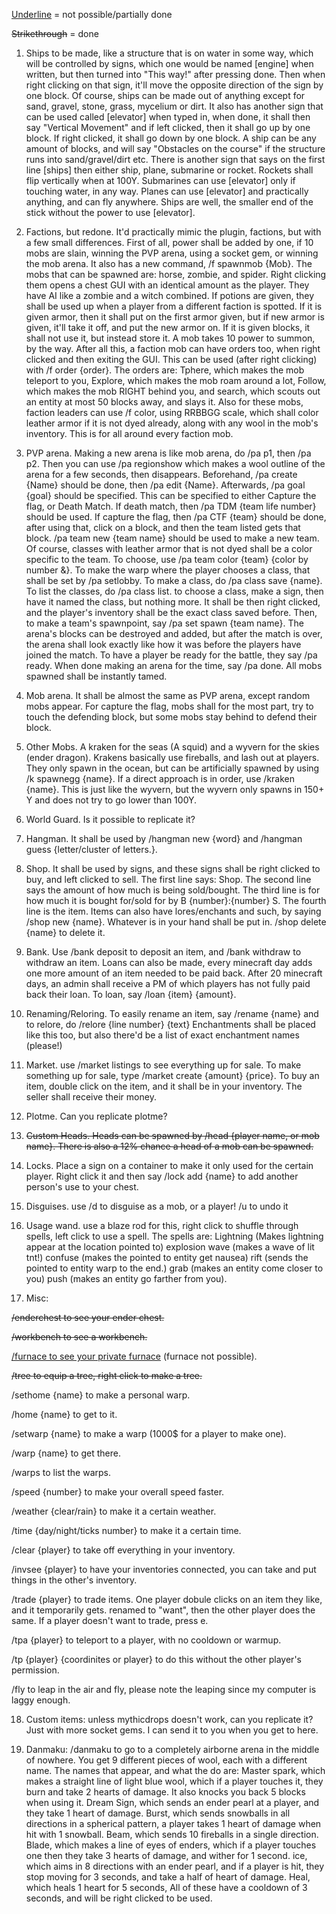 <ins>Underline</ins> = not possible/partially done

<del>Strikethrough</del> = done

1. Ships to be made, like a structure that is on water in some way, which will be controlled by signs, which one would be named [engine] when written, but then turned into "This way!" after pressing done. Then when right clicking on that sign, it'll move the opposite direction of the sign by one block. Of course, ships can be made out of anything except for sand, gravel, stone, grass, mycelium or dirt. It also has another sign that can be used called [elevator] when typed in, when done, it shall then say "Vertical Movement" and if left clicked, then it shall go up by one block. If right clicked, it shall go down by one block. A ship can be any amount of blocks, and will say "Obstacles on the course" if the structure runs into sand/gravel/dirt etc. There is another sign that says on the first line [ships] then either ship, plane, submarine or rocket. Rockets shall flip vertically when at 100Y. Submarines can use [elevator] only if touching water, in any way. Planes can use [elevator] and practically anything, and can fly anywhere. Ships are well, the smaller end of the stick without the power to use [elevator]. 

2. Factions, but redone. It'd practically mimic the plugin, factions, but with a few small differences. First of all, power shall be added by one, if 10 mobs are slain, winning the PVP arena, using a socket gem, or winning the mob arena. It also has a new command, /f spawnmob {Mob}. The mobs that can be spawned are: horse, zombie, and spider. Right clicking them opens a chest GUI with an identical amount as the player. They have AI like a zombie and a witch combined. If potions are given, they shall be used up when a player from a different faction is spotted. If it is given armor, then it shall put on the first armor given, but if new armor is given, it'll take it off, and put the new armor on. If it is given blocks, it shall not use it, but instead store it. A mob takes 10 power to summon, by the way. After all this, a faction mob can have orders too, when right clicked and then exiting the GUI. This can be used (after right clicking) with /f order {order}. The orders are: Tphere, which makes the mob teleport to you, Explore, which makes the mob roam around a lot, Follow, which makes the mob RIGHT behind you, and search, which scouts out an entity at most 50 blocks away, and slays it. Also for these mobs, faction leaders can use /f color, using RRBBGG scale, which shall color leather armor if it is not dyed already, along with any wool in the mob's inventory. This is for all around every faction mob. 

3. PVP arena. Making a new arena is like mob arena, do /pa p1, then /pa p2. Then you can use /pa regionshow which makes a wool outline of the arena for a few seconds, then disappears. Beforehand, /pa create {Name} should be done, then /pa edit {Name}. Afterwards, /pa goal {goal} should be specified. This can be specified to either Capture the flag, or Death Match. If death match, then /pa TDM {team life number} should be used. If capture the flag, then /pa CTF {team} should be done, after using that, click on a block, and then the team listed gets that block. /pa team new {team name} should be used to make a new team. Of course, classes with leather armor that is not dyed shall be a color specific to the team. To choose, use /pa team color {team} {color by number &}. To make the warp where the player chooses a class, that shall be set by /pa setlobby. To make a class, do /pa class save {name}. To list the classes, do /pa class list. to choose a class, make a sign, then have it named the class, but nothing more. It shall be then right clicked, and the player's inventory shall be the exact class saved before. Then, to make a team's spawnpoint, say /pa set spawn {team name}. The arena's blocks can be destroyed and added, but after the match is over, the arena shall look exactly like how it was before the players have joined the match. To have a player be ready for the battle, they say /pa ready. When done making an arena for the time, say /pa done. All mobs spawned shall be instantly tamed.

4. Mob arena. It shall be almost the same as PVP arena, except random mobs appear. For capture the flag, mobs shall for the most part, try to touch the defending block, but some mobs stay behind to defend their block. 

5. Other Mobs. A kraken for the seas (A squid) and a wyvern for the skies (ender dragon). Krakens basically use fireballs, and lash out at players. They only spawn in the ocean, but can be artificially spawned by using /k spawnegg {name}. If a direct approach is in order, use /kraken {name}. This is just like the wyvern, but the wyvern only spawns in 150+ Y and does not try to go lower than 100Y. 

6. World Guard. Is it possible to replicate it?

7. Hangman. It shall be used by /hangman new {word} and /hangman guess {letter/cluster of letters.}. 

8. Shop. It shall be used by signs, and these signs shall be right clicked to buy, and left clicked to sell. The first line says: Shop. The second line says the amount of how much is being sold/bought. The third line is for how much it is bought for/sold for by B {number}:{number} S. The fourth line is the item. Items can also have lores/enchants and such, by saying /shop new {name}. Whatever is in your hand shall be put in. /shop delete {name} to delete it.

9. Bank. Use /bank deposit to deposit an item, and /bank withdraw to withdraw an item. Loans can also be made, every minecraft day adds one more amount of an item needed to be paid back. After 20 minecraft days, an admin shall receive a PM of which players has not fully paid back their loan. To loan, say /loan {item} {amount}.

10. Renaming/Reloring. To easily rename an item, say /rename {name} and to relore, do /relore {line number} {text} Enchantments shall be placed like this too, but also there'd be a list of exact enchantment names (please!)

11. Market. use /market listings to see everything up for sale. To make something up for sale, type /market create {amount} {price}. To buy an item, double click on the item, and it shall be in your inventory. The seller shall receive their money.

12. Plotme. Can you replicate plotme?

13. <del>Custom Heads. Heads can be spawned by /head {player name, or mob name}. There is also a 12% chance a head of a mob can be spawned.</del>

14. Locks. Place a sign on a container to make it only used for the certain player. Right click it and then say /lock add {name} to add another person's use to your chest.

15. Disguises. use /d to disguise as a mob, or a player! /u to undo it

16. Usage wand. use a blaze rod for this, right click to shuffle through spells, left click to use a spell. The spells are: Lightning (Makes lightning appear at the location pointed to) explosion wave (makes a wave of lit tnt!) confuse (makes the pointed to entity get nausea) rift (sends the pointed to entity warp to the end.) grab (makes an entity come closer to you) push (makes an entity go farther from you).

17. Misc:

<del>/enderchest to see your ender chest.</del><BR>

<del>/workbench to see a workbench.</del>

<ins>/furnace to see your private furnace</ins> (furnace not possible).

<del>/tree to equip a tree, right click to make a tree.</del>

/sethome {name} to make a personal warp.

/home {name} to get to it.

/setwarp {name} to make a warp (1000$ for a player to make one).

/warp {name} to get there.

/warps to list the warps.

/speed {number} to make your overall speed faster.

/weather {clear/rain} to make it a certain weather.

/time {day/night/ticks number} to make it a certain time.

/clear {player} to take off everything in your inventory.

/invsee {player} to have your inventories connected, you can take and put things in the other's inventory. 

/trade {player} to trade items. One player dobule clicks on an item they like, and it temporarily gets. 
renamed to "want", then the other player does the same. If a player doesn't want to trade, press e.

/tpa {player} to teleport to a player, with no cooldown or warmup.

/tp {player} {coordinites or player} to do this without the other player's permission.

/fly to leap in the air and fly, please note the leaping since my computer is laggy enough.


18. Custom items: unless mythicdrops doesn't work, can you replicate it? Just with more socket gems. I can send it to you when you get to here. 

19. Danmaku: /danmaku to go to a completely airborne arena in the middle of nowhere. You get 9 different pieces of wool, each with a different name. The names that appear, and what the do are: Master spark, which makes a straight line of light blue wool, which if a player touches it, they burn and take 2 hearts of damage. It also knocks you back 5 blocks when using it. Dream Sign, which sends an ender pearl at a player, and they take 1 heart of damage. Burst, which sends snowballs in all directions in a spherical pattern, a player takes 1 heart of damage when hit with 1 snowball. Beam, which sends 10 fireballs in a single direction. Blade, which makes a line of eyes of enders, which if a player touches one then they take 3 hearts of damage, and wither for 1 second. ice, which aims in 8 directions with an ender pearl, and if a player is hit, they stop moving for 3 seconds, and take a half of heart of damage. Heal, which heals 1 heart for 5 seconds, All of these have a cooldown of 3 seconds, and will be right clicked to be used. 
